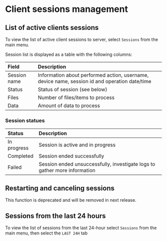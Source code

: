 # Client sessions management

## List of active clients sessions

To view the list of active client sessions to server, select `Sessions` from the main menu.

Session list is displayed as a table with the following columns:

| **Field** | **Description** |
| :--- | :--- |
| Session name | Information about performed action, username, device name, session id and operation date/time  |
| Status | Status of session \(see below\) |
| Files | Number of files/items to process  |
| Data | Amount of data to process  |

### Session statues

| Status | Description |
| :--- | :--- |
| In progress  | Session is active and in progress  |
| Completed | Session ended successfully |
| Failed | Session ended unsuccessfully, investigate logs to gather more information |

## Restarting and canceling sessions

This function is deprecated and will be removed in next release. 

## Sessions from the last 24 hours

To view the list of sessions from the last 24-hour select `Sessions` from the main menu, then select the `LAST 24H` tab

